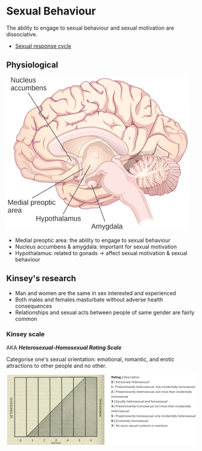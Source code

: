 # Sexual Behaviour

The ability to engage to sexual behaviour and sexual motivation are dissociative.

- [Sexual response cycle](response-cycle.md)

## Physiological

![](physiological-elements.png)

- Medial preoptic area: the ability to engage to sexual behaviour
- Nucleus accumbens & amygdala: important for sexual motivation
- Hypothalamus: related to gonads -> affect sexual motivation & sexual behaviour

## Kinsey's research

- Man and women are the same in sex interested and experienced
- Both males and females masturbate without adverse health consequences
- Relationships and sexual acts between people of same gender are fairly common

### Kinsey scale

AKA ***Heterosexual-Homosexual Rating Scale***

Categorise one's sexual orientation: emotional, romantic, and erotic attractions to other people and no other.

![](kinsey-scale.png)